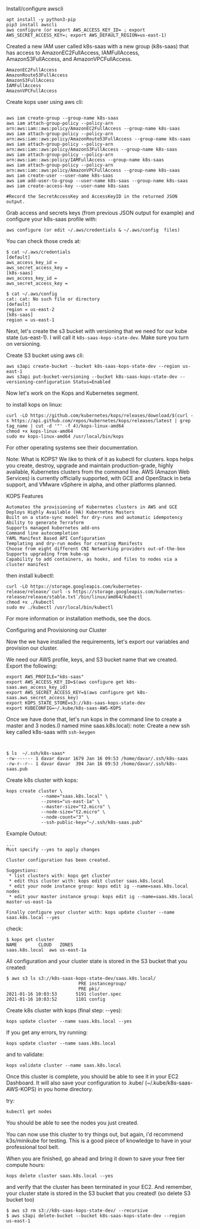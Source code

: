 Install/configure awscli

```
apt install -y python3-pip
pip3 install awscli
aws configure (or export AWS_ACCESS_KEY_ID= ; export AWS_SECRET_ACCESS_KEY=; export AWS_DEFAULT_REGION=us-east-1)
```

Created a new IAM user called k8s-saas with a new group (k8s-saas) that has access to AmazonEC2FullAccess, IAMFullAccess, AmazonS3FullAccess, and AmazonVPCFullAccess.

```
AmazonEC2FullAccess
AmazonRoute53FullAccess
AmazonS3FullAccess
IAMFullAccess
AmazonVPCFullAccess
```

Create kops user using aws cli:
```

aws iam create-group --group-name k8s-saas
aws iam attach-group-policy --policy-arn arn:aws:iam::aws:policy/AmazonEC2FullAccess --group-name k8s-saas
aws iam attach-group-policy --policy-arn arn:aws:iam::aws:policy/AmazonRoute53FullAccess --group-name k8s-saas
aws iam attach-group-policy --policy-arn arn:aws:iam::aws:policy/AmazonS3FullAccess --group-name k8s-saas
aws iam attach-group-policy --policy-arn arn:aws:iam::aws:policy/IAMFullAccess --group-name k8s-saas
aws iam attach-group-policy --policy-arn arn:aws:iam::aws:policy/AmazonVPCFullAccess --group-name k8s-saas
aws iam create-user --user-name k8s-saas
aws iam add-user-to-group --user-name k8s-saas --group-name k8s-saas
aws iam create-access-key --user-name k8s-saas

#Record the SecretAccessKey and AccessKeyID in the returned JSON output.
```

Grab access and secrets keys (from previous JSON output for example) and configure your k8s-saas profile with: 
```
aws configure (or edit ~/.aws/credentials & ~/.aws/config  files)
```
You can check those creds at:
```
$ cat ~/.aws/credentials 
[default]
aws_access_key_id = 
aws_secret_access_key = 
[k8s-saas]
aws_access_key_id = 
aws_secret_access_key = 

$ cat ~/.aws/config 
cat: cat: No such file or directory
[default]
region = us-east-2
[k8s-saas]
region = us-east-1
```
Next, let's create the s3 bucket with versioning that we need for our kube state (us-east-1). I will call it `k8s-saas-kops-state-dev`. Make sure you turn on versioning.

Create S3 bucket using aws cli:

```
aws s3api create-bucket --bucket k8s-saas-kops-state-dev --region us-east-1 
aws s3api put-bucket-versioning --bucket k8s-saas-kops-state-dev --versioning-configuration Status=Enabled

```
Now let's work on the Kops and Kubernetes segment.

to install kops on linux:
```
curl -LO https://github.com/kubernetes/kops/releases/download/$(curl -s https://api.github.com/repos/kubernetes/kops/releases/latest | grep tag_name | cut -d '"' -f 4)/kops-linux-amd64
chmod +x kops-linux-amd64
sudo mv kops-linux-amd64 /usr/local/bin/kops
```
For other operating systems see their documentation.

Note: What is KOPS? We like to think of it as kubectl for clusters. kops helps you create, destroy, upgrade and maintain production-grade, highly available, Kubernetes clusters from the command line. AWS (Amazon Web Services) is currently officially supported, with GCE and OpenStack in beta support, and VMware vSphere in alpha, and other platforms planned.

KOPS Features

    Automates the provisioning of Kubernetes clusters in AWS and GCE
    Deploys Highly Available (HA) Kubernetes Masters
    Built on a state-sync model for dry-runs and automatic idempotency
    Ability to generate Terraform
    Supports managed kubernetes add-ons
    Command line autocompletion
    YAML Manifest Based API Configuration
    Templating and dry-run modes for creating Manifests
    Choose from eight different CNI Networking providers out-of-the-box
    Supports upgrading from kube-up
    Capability to add containers, as hooks, and files to nodes via a cluster manifest



then install kubectl:
```
curl -LO https://storage.googleapis.com/kubernetes-release/release/`curl -s https://storage.googleapis.com/kubernetes-release/release/stable.txt`/bin/linux/amd64/kubectl
chmod +x ./kubectl
sudo mv ./kubectl /usr/local/bin/kubectl
```
For more information or installation methods, see the docs.

Configuring and Provisioning our Cluster

Now the we have installed the requirements, let's export our variables and provision our cluster.

We need our AWS profile, keys, and S3 bucket name that we created. Export the following:
```
export AWS_PROFILE="k8s-saas"
export AWS_ACCESS_KEY_ID=$(aws configure get k8s-saas.aws_access_key_id)
export AWS_SECRET_ACCESS_KEY=$(aws configure get k8s-saas.aws_secret_access_key)
export KOPS_STATE_STORE=s3://k8s-saas-kops-state-dev
export KUBECONFIG=~/.kube/k8s-saas-AWS-KOPS
```
Once we have done that, let's run kops in the command line to create a master and 3 nodes.(I named mine saas.k8s.local):
note: Create a new ssh key called k8s-saas with `ssh-keygen`
```


$ ls  ~/.ssh/k8s-saas*
-rw------- 1 davar davar 1679 Jan 16 09:53 /home/davar/.ssh/k8s-saas
-rw-r--r-- 1 davar davar  394 Jan 16 09:53 /home/davar/.ssh/k8s-saas.pub
```
Create k8s cluster with kops:

```
kops create cluster \
             --name="saas.k8s.local" \
             --zones="us-east-1a" \
             --master-size="t2.micro" \
             --node-size="t2.micro" \
             --node-count="3" \
             --ssh-public-key="~/.ssh/k8s-saas.pub"
```

Example Outout:

```
...
Must specify --yes to apply changes

Cluster configuration has been created.

Suggestions:
 * list clusters with: kops get cluster
 * edit this cluster with: kops edit cluster saas.k8s.local
 * edit your node instance group: kops edit ig --name=saas.k8s.local nodes
 * edit your master instance group: kops edit ig --name=saas.k8s.local master-us-east-1a

Finally configure your cluster with: kops update cluster --name saas.k8s.local --yes

```
check:

```
$ kops get cluster
NAME		CLOUD	ZONES
saas.k8s.local	aws	us-east-1a
```

All configuration and your cluster state is stored in the S3 bucket that you created:
```
$ aws s3 ls s3://k8s-saas-kops-state-dev/saas.k8s.local/
                           PRE instancegroup/
                           PRE pki/
2021-01-16 10:03:53       5191 cluster.spec
2021-01-16 10:03:52       1101 config
```
Create k8s cluster with kops (final step: --yes):

```
kops update cluster --name saas.k8s.local --yes
```

If you get any errors, try running:
```
kops update cluster --name saas.k8s.local
```
and to validate:
```
kops validate cluster --name saas.k8s.local
```
Once this cluster is complete, you should be able to see it in your EC2 Dashboard. It will also save your configuration to .kube/ (~/.kube/k8s-saas-AWS-KOPS) in you home directory.

try:
```
kubectl get nodes
```
You should be able to see the nodes you just created.

You can now use this cluster to try things out, but again, i'd recommend k3s/minikube for testing. This is a good piece of knowledge to have in your professional tool belt.

When you are finished, go ahead and bring it down to save your free tier compute hours:
```
kops delete cluster saas.k8s.local --yes
```
and verify that the cluster has been terminated in your EC2. And remember, your cluster state is stored in the S3 bucket that you created! (so delete S3 bucket too)
```
$ aws s3 rm s3://k8s-saas-kops-state-dev/ --recursive
$ aws s3api delete-bucket --bucket k8s-saas-kops-state-dev --region us-east-1
```
